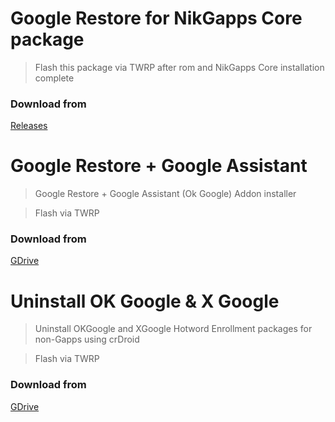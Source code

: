 # Google Restore for NikGapps Core package

> Flash this package via TWRP after rom and NikGapps Core installation complete

### Download from
 [Releases](https://github.com/PycmShoma/NikGappsCore_RestoreAddon/releases/tag/1.0)
#
#
# Google Restore + Google Assistant
> Google Restore + Google Assistant (Ok Google) Addon installer

> Flash via TWRP

### Download from
 [GDrive](https://drive.google.com/file/d/1YD6t_99hgJimFGXCekSniqO6LP1C2wSE/view?usp=drivesdk)
#
#
# Uninstall OK Google & X Google
> Uninstall OKGoogle and XGoogle Hotword Enrollment packages for non-Gapps using crDroid

> Flash via TWRP
### Download from
 [GDrive](https://drive.google.com/file/d/1PPL09rEgQM8HZ8_PAOlCzFArBv4c9L8f/view?usp=drivesdk)

<!--
![All Releases](https://img.shields.io/github/downloads/PycmShoma/RestoreAddon_NikGappsCore/total?label=Downloads%20%28All%20Releases%29&style=social)
-->
